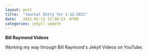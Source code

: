 ```yaml
---
layout: post
title:  "Journal Entry for 1-12-2021"
date:   2021-01-12 12:30:53 -0700
categories: jekyll update
---
```

**Bill Raymond Videos**

Working my way through Bill Raymond's Jekyll Videos on YouTube. 
